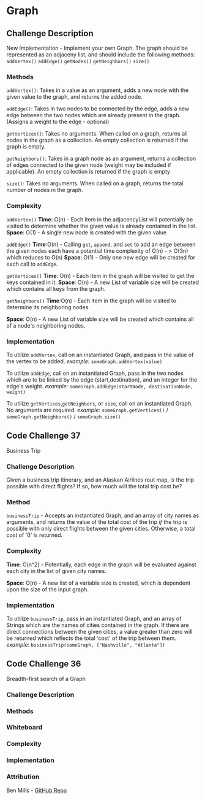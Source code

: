 # Graph

## Challenge Description

New Implementation - Implement your own Graph. The graph should be represented as
an adjaceny list, and should include the following methods:
`addVertex()`
`addEdge()`
`getNodes()`
`getNeighbors()`
`size()`

### Methods

`addVertex()`: Takes in a value as an argument, adds a new node with the given
value to the graph, and returns the added node.

`addEdge()`: Takes in two nodes to be connected by the edge, adds a new edge
between the two nodes which are already present in the graph. (Assigns a weight
to the edge - optional)

`getVertices()`: Takes no arguments. When called on a graph, returns all
nodes in the graph as a collection. An empty collection is returned if the graph
is empty.

`getNeighbors()`: Takes in a graph node as an argument, returns a collection of
edges connected to the given node (weight may be included if applicable). An
empty collection is returned if the graph is empty

`size()`: Takes no arguments. When called on a graph, returns the total number of
nodes in the graph.

### Complexity

`addVertex()`
**Time**: O(n) - Each item in the adjacencyList will potentially be visited to
determine whether the given value is already contained in the list.
**Space**: O(1) - A single new node is created with the given value

`addEdge()`
**Time**:O(n) - Calling `get`, `append`, and `set` to add an edge between the
given nodes each
have a potential
time
complexity of O(n) - > O(3n) which reduces to O(n)
**Space**: O(1) - Only one new edge will be created for each call to `addEdge`.

`getVertices()`
**Time**: O(n) - Each item in the graph will be visited
to get the keys contained in it.
**Space**: O(n) - A new List of variable size will be created which contains all keys from the graph.

`getNeighbors()`
**Time**:O(n) - Each item in the graph will be visited to determine its
neighboring nodes.

**Space**: O(n) - A new List of variable size will be created which contains all
of a node's neighboring nodes.

### Implementation

To utilize `addVertex`, call on an instantiated Graph, and pass in the value of
the vertex to be added.
*example:* `someGraph.addVertex(value)`

To utilize `addEdge`, call on an instantiated Graph, pass in the two nodes which
are to be linked by the edge (start,destination), and an integer for the edge's
weight.
*example:* `someGraph.addEdge(startNode, destinationNode, weight)`

To utilize `getVertices`,`getNeighbors`, or `size`, call on an instantiated Graph. No
arguments are
required.
*example:* `someGraph.getVertices()` / `someGraph.getNeighbors()` / `someGraph.size()`

## Code Challenge 37

Business Trip

### Challenge Description

Given a business trip itinerary, and an Alaskan Airlines rout map, is the trip
possible with direct flights? If so, how much will the total trip cost be?

### Method

`businessTrip` - Accepts an instantiated Graph, and an array of city names as
arguments, and returns the value of the total cost of the trip *if* the trip is
possible with only direct flights between the given cities. Otherwise, a total
cost of '0' is returned.

### Complexity

**Time**: O(n^2) - Potentially, each edge in the graph will be evaluated against
each city in the list of given city names.

**Space**: O(n) - A new list of a variable size is created, which is dependent
upon the size of the input graph.

### Implementation

To utilize `businessTrip`, pass in an instantiated Graph, and an array of Strings
which are the names of cities contained in the graph. If there are direct
connections between the given cities, a value greater than zero will be returned
which reflects the total 'cost' of the trip between them.
*example*: `businessTrip(someGraph, ["Nashville", "Atlanta"])`

## Code Challenge 36

Breadth-first search of a Graph

### Challenge Description

### Methods

### Whiteboard

### Complexity

### Implementation

### Attribution
Ben Mills - [GitHub Repo](https://github.com/akkanben/data-structures-and-algorithms)



